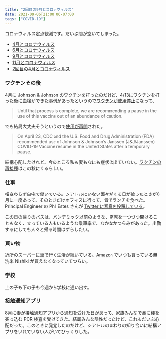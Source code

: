 ```yaml
---
title: "2回目の9月とコロナウィルス"
date: 2021-09-06T21:00:06-07:00
tags: ["COVID-19"]
---
```

コロナウィルス定点観測です。だいぶ間が空いてしまった。

* [4月とコロナウィルス](https://blog.8-p.info/ja/2020/05/01/april/)
* [6月とコロナウィルス](https://blog.8-p.info/ja/2020/07/06/june/)
* [9月とコロナウィルス](https://blog.8-p.info/ja/2020/09/14/september/)
* [11月とコロナウィルス](https://blog.8-p.info/ja/2020/11/26/november/)
* [2回目の4月とコロナウィルス](https://blog.8-p.info/ja/2021/04/13/april/)

### ワクチンその後

4月に Johnson & Johnson のワクチンを打ったのだけど、4/13にワクチンを打った後に血栓ができた事例があったというので[ワクチンが使用停止](https://www.cdc.gov/media/releases/2021/s0413-JJ-vaccine.html)になって、

> Until that process is complete, we are recommending a pause in the use of this vaccine out of an abundance of caution.

でも結局大丈夫そうというので[使用が再開](https://www.cdc.gov/coronavirus/2019-ncov/vaccines/safety/JJUpdate.html)された。

> On April 23, CDC and the U.S. Food and Drug Administration (FDA) recommended use of Johnson & Johnson’s Janssen (J&J/Janssen) COVID-19 Vaccine resume in the United States after a temporary pause.

結構心配したけれど、今のところ私も妻もなにも症状は出ていない。[ワクチンの再接種](https://www.cdc.gov/coronavirus/2019-ncov/vaccines/booster-shot.html)はこの秋にくるらしい。

### 仕事

相変わらず自宅で働いている。シアトルにいない面々がくる日が被ったときが6月に一度あって、そのときだけオフィスに行って、皆でランチを食べた。Principal Engineer の Phil Estes さんが [Twitter に写真を投稿している](https://twitter.com/estesp/status/1420849546834235394)。

この日の帰りのバスは、パンデミック以前のような、座席を一つづつ開けることもなく、立っている人もいるような乗車率で、なかなかつらみがあった。出勤するにしても人々と帰る時間はずらしたい。

### 買い物

近所のスーパーに車で行く生活が続いている。Amazon でいつも買っている無洗米 Nishiki が買えなくなっていてつらい。

### 学校

上の子も下の子も今週から学校に通い出す。

### 接触通知アプリ

8月に妻が接触通知アプリから通知を受けた日があって、家族みんなで鼻に棒を突っ込む PCR 検査を受けてきた。結局みんな陰性だったけど、これもだいぶ心配だった。このときに発覚したのだけど、シアトルのまわりの知り合いに結構アプリをいれていない人がいてびっくりした。
